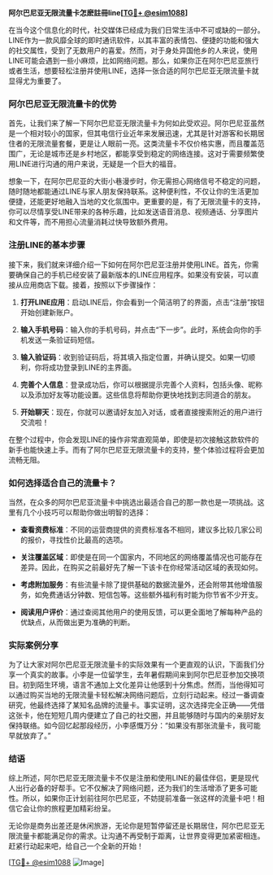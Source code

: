 **阿尔巴尼亚无限流量卡怎麽註冊line[[TG💪+ @esim1088](https://t.me/s/esim1088)]**

在当今这个信息化的时代，社交媒体已经成为我们日常生活中不可或缺的一部分。LINE作为一款风靡全球的即时通讯软件，以其丰富的表情包、便捷的功能和强大的社交属性，受到了无数用户的喜爱。然而，对于身处异国他乡的人来说，使用LINE可能会遇到一些小麻烦，比如网络问题。那么，如果你正在阿尔巴尼亚旅行或者生活，想要轻松注册并使用LINE，选择一张合适的阿尔巴尼亚无限流量卡就显得尤为重要了。

### 阿尔巴尼亚无限流量卡的优势

首先，让我们来了解一下阿尔巴尼亚无限流量卡为何如此受欢迎。阿尔巴尼亚虽然是一个相对较小的国家，但其电信行业近年来发展迅速，尤其是针对游客和长期居住者的无限流量套餐，更是让人眼前一亮。这类流量卡不仅价格实惠，而且覆盖范围广，无论是城市还是乡村地区，都能享受到稳定的网络连接。这对于需要频繁使用LINE进行沟通的用户来说，无疑是一个巨大的福音。

想象一下，在阿尔巴尼亚的大街小巷漫步时，你无需担心网络信号不稳定的问题，随时随地都能通过LINE与家人朋友保持联系。这种便利性，不仅让你的生活更加便捷，还能更好地融入当地的文化氛围中。更重要的是，有了无限流量卡的支持，你可以尽情享受LINE带来的各种乐趣，比如发送语音消息、视频通话、分享图片和文件等，而不用担心流量消耗过快导致额外费用。

### 注册LINE的基本步骤

接下来，我们就来详细介绍一下如何在阿尔巴尼亚注册并使用LINE。首先，你需要确保自己的手机已经安装了最新版本的LINE应用程序。如果没有安装，可以直接从应用商店下载。接着，按照以下步骤操作：

1. **打开LINE应用**：启动LINE后，你会看到一个简洁明了的界面，点击“注册”按钮开始创建新账户。
   
2. **输入手机号码**：输入你的手机号码，并点击“下一步”。此时，系统会向你的手机发送一条验证码短信。

3. **输入验证码**：收到验证码后，将其填入指定位置，并确认提交。如果一切顺利，你将成功登录到LINE的主界面。

4. **完善个人信息**：登录成功后，你可以根据提示完善个人资料，包括头像、昵称以及添加好友等功能设置。这些信息将帮助你更快地找到志同道合的朋友。

5. **开始聊天**：现在，你就可以邀请好友加入对话，或者直接搜索附近的用户进行交流啦！

在整个过程中，你会发现LINE的操作非常直观简单，即使是初次接触这款软件的新手也能快速上手。而有了阿尔巴尼亚无限流量卡的支持，整个体验过程将会更加流畅无阻。

### 如何选择适合自己的流量卡？

当然，在众多的阿尔巴尼亚流量卡中挑选出最适合自己的那一款也是一项挑战。这里有几个小技巧可以帮助你做出明智的选择：

- **查看资费标准**：不同的运营商提供的资费标准各不相同，建议多比较几家公司的报价，寻找性价比最高的选项。
  
- **关注覆盖区域**：即使是在同一个国家内，不同地区的网络覆盖情况也可能存在差异。因此，在购买之前最好先了解一下该卡在你经常活动区域的表现如何。

- **考虑附加服务**：有些流量卡除了提供基础的数据流量外，还会附带其他增值服务，如免费通话分钟数、短信包等。这些额外福利有时能为你节省不少开支。

- **阅读用户评价**：通过查阅其他用户的使用反馈，可以更全面地了解每种产品的优缺点，从而做出更为准确的判断。

### 实际案例分享

为了让大家对阿尔巴尼亚无限流量卡的实际效果有一个更直观的认识，下面我们分享一个真实的故事。小李是一位留学生，去年暑假期间来到阿尔巴尼亚参加交换项目。初到陌生环境，语言不通加上文化差异让他感到十分焦虑。然而，当他得知可以通过购买当地的无限流量卡轻松解决网络问题后，立刻行动起来。经过一番调查研究，他最终选择了某知名品牌的流量卡。事实证明，这次选择完全正确——凭借这张卡，他在短短几周内便建立了自己的社交圈，并且能够随时与国内的亲朋好友保持联络。如今回忆起那段经历，小李感慨万分：“如果没有那张流量卡，我可能早就放弃了。”

### 结语

综上所述，阿尔巴尼亚无限流量卡不仅是注册和使用LINE的最佳伴侣，更是现代人出行必备的好帮手。它不仅解决了网络问题，还为我们的生活增添了更多可能性。所以，如果你正计划前往阿尔巴尼亚，不妨提前准备一张这样的流量卡吧！相信它会让你的旅程更加精彩纷呈。

无论你是商务出差还是休闲旅游，无论你是短暂停留还是长期居住，阿尔巴尼亚无限流量卡都能满足你的需求。让沟通不再受制于距离，让世界变得更加紧密相连。赶紧行动起来吧，给自己一个全新的开始！

[[TG💪+ @esim1088](https://t.me/s/esim1088) ![Image](https://i.postimg.cc/4NQfJmqS/Snipaste-2025-05-13-00-14-12.png)]